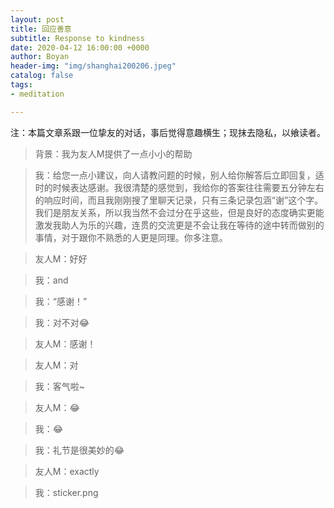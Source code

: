 ```yaml
---
layout: post
title: 回应善意
subtitle: Response to kindness
date: 2020-04-12 16:00:00 +0000
author: Boyan
header-img: "img/shanghai200206.jpeg"
catalog: false
tags:
- meditation

---
```


注：本篇文章系跟一位挚友的对话，事后觉得意趣横生；现抹去隐私，以飨读者。

> 背景：我为友人M提供了一点小小的帮助

> 我：给您一点小建议，向人请教问题的时候，别人给你解答后立即回复，适时的时候表达感谢。我很清楚的感觉到，我给你的答案往往需要五分钟左右的响应时间，而且我刚刚搜了里聊天记录，只有三条记录包涵“谢”这个字。我们是朋友关系，所以我当然不会过分在乎这些，但是良好的态度确实更能激发我助人为乐的兴趣，连贯的交流更是不会让我在等待的途中转而做别的事情，对于跟你不熟悉的人更是同理。你多注意。

> 友人M：好好

> 我：and

> 我：“感谢！”

> 我：对不对😂

> 友人M：感谢！

> 友人M：对

> 我：客气啦~

> 友人M：😂

> 我：😂

> 我：礼节是很美妙的😂

> 友人M：exactly

> 我：sticker.png